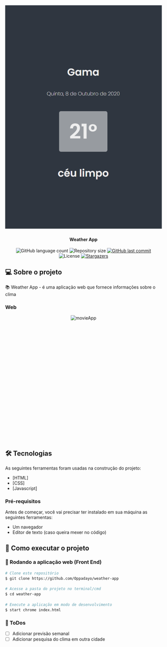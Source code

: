 <h1 align="center">
    <img alt="movieApp" title="#movieApp" src="./assets/hero.png" />
</h1>

<h4 align="center"> 
	Weather App
</h4>

<p align="center">
  <img alt="GitHub language count" src="https://img.shields.io/github/languages/count/Oppadayo/weather-app?color=%2304D361">

  <img alt="Repository size" src="https://img.shields.io/github/repo-size/Oppadayo/weather-app">	
  
  <a href="https://github.com/Oppadayo/weather-app/commits/master">
    <img alt="GitHub last commit" src="https://img.shields.io/github/last-commit/Oppadayo/weather-app">
  </a>

  <img alt="License" src="https://img.shields.io/badge/license-MIT-brightgreen">
   <a href="https://github.com/Oppadayo/weather-app/stargazers">
    <img alt="Stargazers" src="https://img.shields.io/github/stars/Oppadayo/weather-app?style=social">
  </a>
</p>


## 💻 Sobre o projeto

📚 Weather App - é uma aplicação web que fornece informações sobre o clima

### Web

<p align="center" style="display: flex; align-items: flex-start; justify-content: center;">
  <img alt="movieApp" title="#movieApp" src="./assets/movie-app.gif" height="400px">

  
</p>

## 🛠 Tecnologias

As seguintes ferramentas foram usadas na construção do projeto:

- [HTML]
- [CSS]
- [Javascript]

### Pré-requisitos

Antes de começar, você vai precisar ter instalado em sua máquina as seguintes ferramentas:
- Um navegador
- Editor de texto (caso queira mexer no código)


## 🚀 Como executar o projeto

### 🧭 Rodando a aplicação web (Front End)

```bash
# Clone este repositório
$ git clone https://github.com/Oppadayo/weather-app

# Acesse a pasta do projeto no terminal/cmd
$ cd weather-app

# Execute a aplicação em modo de desenvolvimento
$ start chrome index.html
```

### 📝 ToDos
- [ ] Adicionar previsão semanal
- [ ] Adicionar pesquisa do clima em outra cidade
